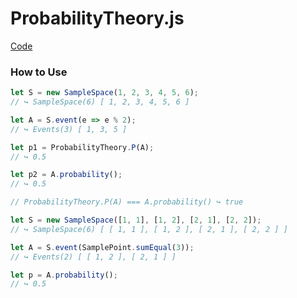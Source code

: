 # ProbabilityTheory.js
[Code](https://github.com/Chizi-P/ProbabilityTheory.js/blob/main/ProbabilityTheory.js)

### How to Use

```javascript
let S = new SampleSpace(1, 2, 3, 4, 5, 6);
// ↪ SampleSpace(6) [ 1, 2, 3, 4, 5, 6 ]

let A = S.event(e => e % 2);
// ↪ Events(3) [ 1, 3, 5 ]

let p1 = ProbabilityTheory.P(A);
// ↪ 0.5

let p2 = A.probability();
// ↪ 0.5

// ProbabilityTheory.P(A) === A.probability() ↪ true
```



```javascript
let S = new SampleSpace([1, 1], [1, 2], [2, 1], [2, 2]);
// ↪ SampleSpace(6) [ [ 1, 1 ], [ 1, 2 ], [ 2, 1 ], [ 2, 2 ] ]

let A = S.event(SamplePoint.sumEqual(3));
// ↪ Events(2) [ [ 1, 2 ], [ 2, 1 ] ]

let p = A.probability();
// ↪ 0.5
```

